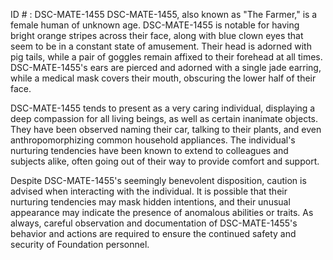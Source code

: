 ID # : DSC-MATE-1455
DSC-MATE-1455, also known as "The Farmer," is a female human of unknown age. DSC-MATE-1455 is notable for having bright orange stripes across their face, along with blue clown eyes that seem to be in a constant state of amusement. Their head is adorned with pig tails, while a pair of goggles remain affixed to their forehead at all times. DSC-MATE-1455's ears are pierced and adorned with a single jade earring, while a medical mask covers their mouth, obscuring the lower half of their face.

DSC-MATE-1455 tends to present as a very caring individual, displaying a deep compassion for all living beings, as well as certain inanimate objects. They have been observed naming their car, talking to their plants, and even anthropomorphizing common household appliances. The individual's nurturing tendencies have been known to extend to colleagues and subjects alike, often going out of their way to provide comfort and support.

Despite DSC-MATE-1455's seemingly benevolent disposition, caution is advised when interacting with the individual. It is possible that their nurturing tendencies may mask hidden intentions, and their unusual appearance may indicate the presence of anomalous abilities or traits. As always, careful observation and documentation of DSC-MATE-1455's behavior and actions are required to ensure the continued safety and security of Foundation personnel.